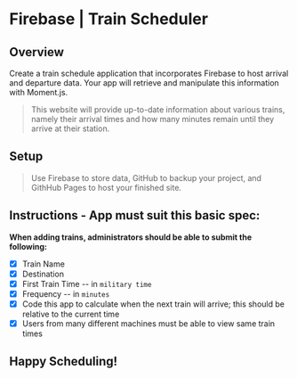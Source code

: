 # Firebase | Train Scheduler
    
## Overview
Create a train schedule application that incorporates Firebase to host arrival and departure data. Your app will retrieve and manipulate this information with Moment.js. 

> This website will provide up-to-date information about various trains, namely their arrival times and how many minutes remain until they arrive at their station.

## Setup
> Use Firebase to store data, GitHub to backup your project, and GithHub Pages to host your finished site.
    
## Instructions - App must suit this basic spec:

**When adding trains, administrators should be able to submit the following:**
- [x] Train Name
- [x] Destination
- [x] First Train Time -- in `military time`
- [x] Frequency -- in `minutes`
- [x] Code this app to calculate when the next train will arrive; this should be relative to the current time
- [x] Users from many different machines must be able to view same train times

## Happy Scheduling!